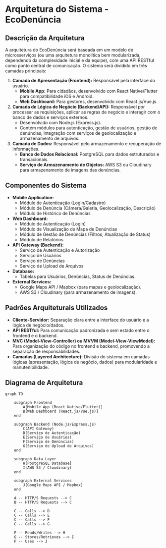 # Arquitetura do Sistema - EcoDenúncia

## Descrição da Arquitetura

A arquitetura do EcoDenúncia será baseada em um modelo de microsserviços (ou uma arquitetura monolítica bem modularizada, dependendo da complexidade inicial e da equipe), com uma API RESTful como ponto central de comunicação. O sistema será dividido em três camadas principais:

1.  **Camada de Apresentação (Frontend):** Responsável pela interface do usuário.
    *   **Mobile App:** Para cidadãos, desenvolvido com React Native/Flutter para compatibilidade iOS e Android.
    *   **Web Dashboard:** Para gestores, desenvolvido com React.js/Vue.js.
2.  **Camada de Lógica de Negócio (Backend/API):** Responsável por processar as requisições, aplicar as regras de negócio e interagir com o banco de dados e serviços externos.
    *   Desenvolvido com Node.js (Express.js).
    *   Contém módulos para autenticação, gestão de usuários, gestão de denúncias, integração com serviços de geolocalização e armazenamento de arquivos.
3.  **Camada de Dados:** Responsável pelo armazenamento e recuperação de informações.
    *   **Banco de Dados Relacional:** PostgreSQL para dados estruturados e transacionais.
    *   **Serviço de Armazenamento de Objetos:** AWS S3 ou Cloudinary para armazenamento de imagens das denúncias.

## Componentes do Sistema

*   **Mobile Application:**
    *   Módulo de Autenticação (Login/Cadastro)
    *   Módulo de Denúncia (Câmera/Galeria, Geolocalização, Descrição)
    *   Módulo de Histórico de Denúncias
*   **Web Dashboard:**
    *   Módulo de Autenticação (Login)
    *   Módulo de Visualização de Mapa de Denúncias
    *   Módulo de Gestão de Denúncias (Filtros, Atualização de Status)
    *   Módulo de Relatórios
*   **API Gateway (Backend):**
    *   Serviço de Autenticação e Autorização
    *   Serviço de Usuários
    *   Serviço de Denúncias
    *   Serviço de Upload de Arquivos
*   **Database:**
    *   Tabelas para Usuários, Denúncias, Status de Denúncias.
*   **External Services:**
    *   Google Maps API / Mapbox (para mapas e geolocalização).
    *   AWS S3 / Cloudinary (para armazenamento de imagens).

## Padrões Arquiteturais Utilizados

*   **Cliente-Servidor:** Separação clara entre a interface do usuário e a lógica de negócio/dados.
*   **API RESTful:** Para comunicação padronizada e sem estado entre o frontend e o backend.
*   **MVC (Model-View-Controller) ou MVVM (Model-View-ViewModel):** Para organização do código no frontend e backend, promovendo a separação de responsabilidades.
*   **Camadas (Layered Architecture):** Divisão do sistema em camadas lógicas (apresentação, lógica de negócio, dados) para modularidade e manutenibilidade.

## Diagrama de Arquitetura

```mermaid
graph TD

    subgraph Frontend
        A[Mobile App (React Native/Flutter)]
        B[Web Dashboard (React.js/Vue.js)]
    end

    subgraph Backend (Node.js/Express.js)
        C(API Gateway)
        D(Serviço de Autenticação)
        E(Serviço de Usuários)
        F(Serviço de Denúncias)
        G(Serviço de Upload de Arquivos)
    end

    subgraph Data Layer
        H[PostgreSQL Database]
        I[AWS S3 / Cloudinary]
    end

    subgraph External Services
        J[Google Maps API / Mapbox]
    end

    A -- HTTP/S Requests --> C
    B -- HTTP/S Requests --> C

    C -- Calls --> D
    C -- Calls --> E
    C -- Calls --> F
    C -- Calls --> G

    F -- Reads/Writes --> H
    G -- Stores/Retrieves --> I
    F -- Uses --> J